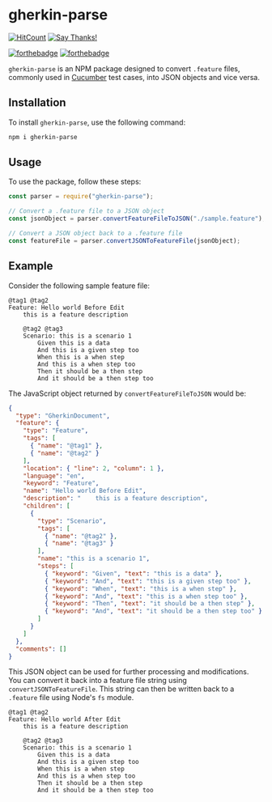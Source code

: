 # gherkin-parse
[![HitCount](http://hits.dwyl.com/jithin-zachariah/gherkin-parse.svg)](http://hits.dwyl.com/jithin-zachariah/gherkin-parse)
[![Say Thanks!](https://img.shields.io/badge/Say%20Thanks-!-1EAEDB.svg)](https://saythanks.io/to/jithin.zachariah96@gmail.com)

[![forthebadge](https://forthebadge.com/images/badges/made-with-javascript.svg)](https://forthebadge.com)
[![forthebadge](https://forthebadge.com/images/badges/built-with-love.svg)](https://forthebadge.com)


`gherkin-parse` is an NPM package designed to convert `.feature` files, commonly used in [Cucumber](https://cucumber.io/) test cases, into JSON objects and vice versa.

## Installation

To install `gherkin-parse`, use the following command:

```bash
npm i gherkin-parse
```

## Usage

To use the package, follow these steps:

```javascript
const parser = require("gherkin-parse");

// Convert a .feature file to a JSON object
const jsonObject = parser.convertFeatureFileToJSON("./sample.feature");

// Convert a JSON object back to a .feature file
const featureFile = parser.convertJSONToFeatureFile(jsonObject);
```

## Example

Consider the following sample feature file:

```
@tag1 @tag2
Feature: Hello world Before Edit
    this is a feature description

    @tag2 @tag3
    Scenario: this is a scenario 1
        Given this is a data
        And this is a given step too
        When this is a when step
        And this is a when step too
        Then it should be a then step
        And it should be a then step too
```

The JavaScript object returned by `convertFeatureFileToJSON` would be:

```json
{
  "type": "GherkinDocument",
  "feature": {
    "type": "Feature",
    "tags": [
      { "name": "@tag1" },
      { "name": "@tag2" }
    ],
    "location": { "line": 2, "column": 1 },
    "language": "en",
    "keyword": "Feature",
    "name": "Hello world Before Edit",
    "description": "    this is a feature description",
    "children": [
      {
        "type": "Scenario",
        "tags": [
          { "name": "@tag2" },
          { "name": "@tag3" }
        ],
        "name": "this is a scenario 1",
        "steps": [
          { "keyword": "Given", "text": "this is a data" },
          { "keyword": "And", "text": "this is a given step too" },
          { "keyword": "When", "text": "this is a when step" },
          { "keyword": "And", "text": "this is a when step too" },
          { "keyword": "Then", "text": "it should be a then step" },
          { "keyword": "And", "text": "it should be a then step too" }
        ]
      }
    ]
  },
  "comments": []
}
```

This JSON object can be used for further processing and modifications. You can convert it back into a feature file string using `convertJSONToFeatureFile`. This string can then be written back to a `.feature` file using Node's `fs` module.

```
@tag1 @tag2
Feature: Hello world After Edit
    this is a feature description

    @tag2 @tag3
    Scenario: this is a scenario 1
        Given this is a data
        And this is a given step too
        When this is a when step
        And this is a when step too
        Then it should be a then step
        And it should be a then step too
```

